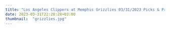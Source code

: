 ```yaml
---
title: "Los Angeles Clippers at Memphis Grizzlies 03/31/2023 Picks & Preview"
date: 2023-03-31T22:28:28+03:00
thumbnail:  "grizzlies.jpg"
---
```


